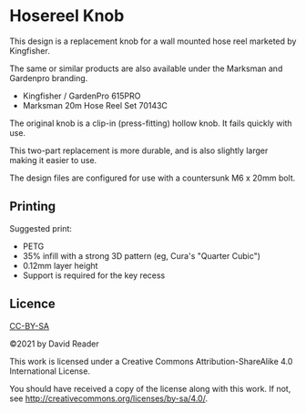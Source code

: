 # Hosereel Knob

This design is a replacement knob for a wall mounted hose reel marketed by Kingfisher.

The same or similar products are also available under the Marksman and Gardenpro branding.

* Kingfisher / GardenPro 615PRO
* Marksman 20m Hose Reel Set 70143C

The original knob is a clip-in (press-fitting) hollow knob. It fails quickly with use.

This two-part replacement is more durable, and is also slightly larger making it easier to use.

The design files are configured for use with a countersunk M6 x 20mm bolt.

## Printing

Suggested print:

* PETG
* 35% infill with a strong 3D pattern (eg, Cura's "Quarter Cubic")
* 0.12mm layer height
* Support is required for the key recess

## Licence

[CC-BY-SA](https://creativecommons.org/licenses/by-sa/4.0/legalcode.txt)

&copy;2021 by David Reader

This work is licensed under a
Creative Commons Attribution-ShareAlike 4.0 International License.

You should have received a copy of the license along with this
work. If not, see <http://creativecommons.org/licenses/by-sa/4.0/>.